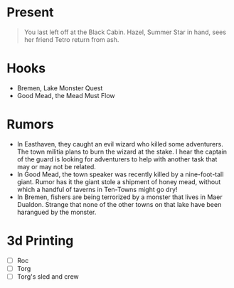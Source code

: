 # Present

> You last left off at the Black Cabin. Hazel, Summer Star in hand, sees her friend Tetro return from ash. 

# Hooks

- Bremen, Lake Monster Quest
- Good Mead, the Mead Must Flow

# Rumors

- In Easthaven, they caught an evil wizard who killed some adventurers. The town militia plans to burn the wizard at the stake. I hear the captain of the guard is looking for adventurers to help with another task that may or may not be related.
- In Good Mead, the town speaker was recently killed by a nine-foot-tall giant. Rumor has it the giant stole a shipment of honey mead, without which a handful of taverns in Ten-Towns might go dry!
- In Bremen, fishers are being terrorized by a monster that lives in Maer Dualdon. Strange that none of the other towns on that lake have been harangued by the monster.


# 3d Printing
- [ ] Roc
- [ ] Torg
- [ ] Torg's sled and crew